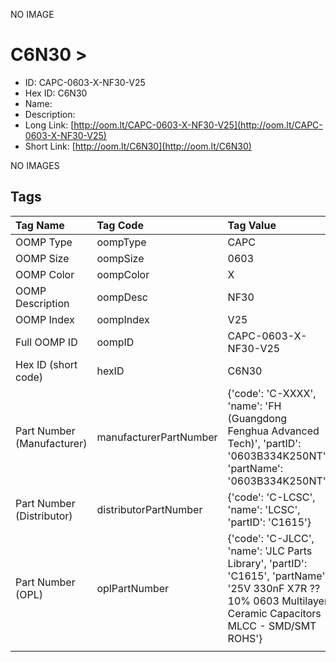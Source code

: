 


  
NO IMAGE  
# C6N30 > 

- ID: CAPC-0603-X-NF30-V25
- Hex ID: C6N30
- Name: 
- Description: 
- Long Link: [http://oom.lt/CAPC-0603-X-NF30-V25](http://oom.lt/CAPC-0603-X-NF30-V25)
- Short Link: [http://oom.lt/C6N30](http://oom.lt/C6N30)
  
NO IMAGES  
## Tags
  

|Tag Name|Tag Code|Tag Value|
| :--- | :--- | :--- |
|OOMP Type|oompType|CAPC|
|OOMP Size|oompSize|0603|
|OOMP Color|oompColor|X|
|OOMP Description|oompDesc|NF30|
|OOMP Index|oompIndex|V25|
|Full OOMP ID|oompID|CAPC-0603-X-NF30-V25|
|Hex ID (short code)|hexID|C6N30|
|Part Number (Manufacturer)|manufacturerPartNumber|{'code': 'C-XXXX', 'name': 'FH (Guangdong Fenghua Advanced Tech)', 'partID': '0603B334K250NT', 'partName': '0603B334K250NT'}|
|Part Number (Distributor)|distributorPartNumber|{'code': 'C-LCSC', 'name': 'LCSC', 'partID': 'C1615'}|
|Part Number (OPL)|oplPartNumber|{'code': 'C-JLCC', 'name': 'JLC Parts Library', 'partID': 'C1615', 'partName': '25V 330nF X7R ??10% 0603  Multilayer Ceramic Capacitors MLCC - SMD/SMT ROHS'}|
||||
